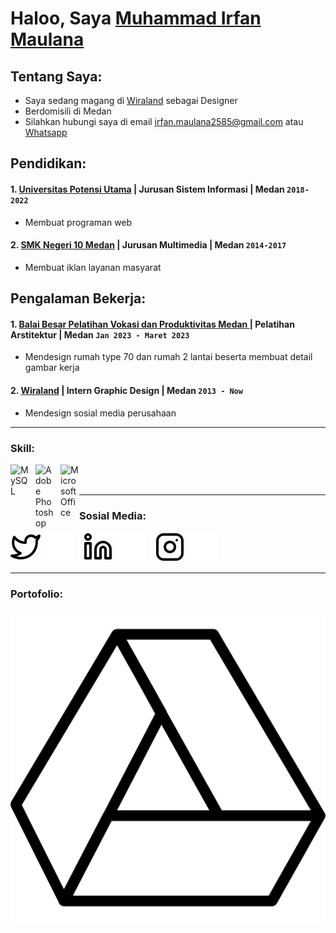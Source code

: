 # Haloo, Saya [Muhammad Irfan Maulana](https://www.instagram.com/panirpaan/)
## Tentang Saya:
- Saya sedang magang di [Wiraland](https://www.wiraland.com/) sebagai Designer
- Berdomisili di Medan
-  Silahkan hubungi saya di email irfan.maulana2585@gmail.com atau [Whatsapp](wa.me/6282365363336)

## Pendidikan:

#### 1. [Universitas Potensi Utama](https://fpik.potensi-utama.ac.id/) | Jurusan Sistem Informasi | Medan `2018-2022`

   - Membuat programan web
   
 #### 2. [SMK Negeri 10 Medan](https://dapo.kemdikbud.go.id/sekolah/DCD45769734DC82AD9D8) | Jurusan Multimedia | Medan `2014-2017`
   - Membuat iklan layanan masyarat

## Pengalaman Bekerja:
#### 1. [Balai Besar Pelatihan Vokasi dan Produktivitas Medan ](https://bbplkmedan.kemnaker.go.id/) | Pelatihan Arstitektur | Medan `Jan 2023 - Maret 2023`
   - Mendesign rumah type 70 dan rumah 2 lantai beserta membuat detail gambar kerja
#### 2. [Wiraland](https://www.wiraland.com/) | Intern Graphic Design | Medan `2013 - Now`
   - Mendesign sosial media perusahaan
---

### Skill:

[<img align="left" alt="MySQL" width="30px" src="https://cdn.jsdelivr.net/gh/devicons/devicon/icons/mysql/mysql-original.svg" style="padding-right:10px;" />][webdev]
[<img align="left" alt="Adobe Photoshop" width="30px" src="https://www.adobe.com/content/dam/acom/one-console/icons_rebrand/ps_appicon.svg" style="padding-right:10px;" />][webdev]
[<img align="left" alt="Microsoft Office" width="30px" src="https://upload.wikimedia.org/wikipedia/commons/thumb/5/5f/Microsoft_Office_logo_%282019%E2%80%93present%29.svg/512px-Microsoft_Office_logo_%282019%E2%80%93present%29.svg.png?20220617141445" style="padding-right:0px;" />][webdev]

<br />
<br />

---
### Sosial Media:

[![website](./img/twitter-light.svg)](hhttps://twitter.com/panirpaan#gh-light-mode-only)
[![website](./img/twitter-dark.svg)](https://twitter.com/panirpaan#gh-dark-mode-only)
&nbsp;&nbsp;
[![website](./img/linkedin-light.svg)](https://www.linkedin.com/in/muhamamd-irfan-maulana-b8204a196#gh-light-mode-only)
[![website](./img/linkedin-dark.svg)](https://www.linkedin.com/in/muhamamd-irfan-maulana-b8204a196#gh-dark-mode-only)
&nbsp;&nbsp;
[![website](./img/instagram-light.svg)](https://www.instagram.com/panirpaan/#gh-light-mode-only)
[![website](./img/instagram-dark.svg)](https://www.instagram.com/panirpaan/#gh-dark-mode-only)


---
### Portofolio:
[![website](./img/gdrive.png)](https://drive.google.com/file/d/1L-i_V-zhHkk0y7mZdpx52MBNv0Ny7JBJ/view?usp=drive_link#gh-light-mode-only)



[webdev]: https://github.com/vincentwidyan/vincentwidyan
